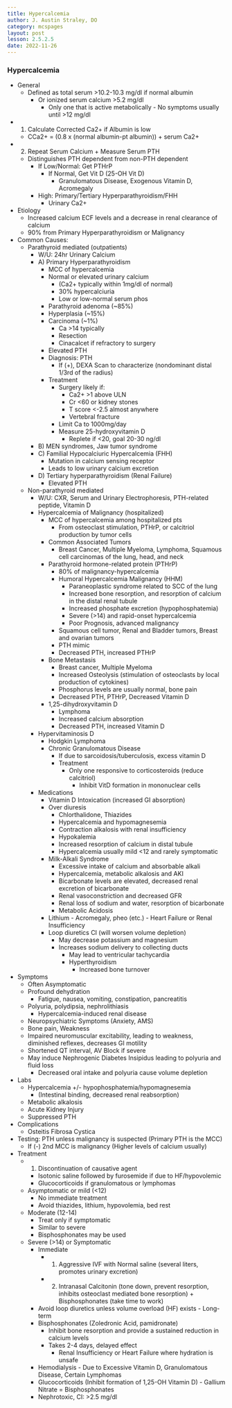 ```yaml
---
title: Hypercalcemia
author: J. Austin Straley, DO
category: mcspages
layout: post
lesson: 2.5.2.5
date: 2022-11-26
---
```


<html>
    <meta charset="UTF-8">
    <meta name="viewport" content="width=device-width, initial-scale=1">
    <link href="{{site.baseurl}}/assets/grid/bootstrap-grid.min.css" rel="stylesheet">
    <link href="{{site.baseurl}}/assets/grid/grid.css" rel="stylesheet">
    <link rel="stylesheet" href="{{site.baseurl}}/assets/gitbook/gitbook-plugin-fontsettings/website.css">
    <link rel="stylesheet" href="{{site.baseurl}}/assets/gitbook/gitbook-plugin-search-pro/search.css">
    <link rel="stylesheet" href="{{site.baseurl}}/assets/gitbook/gitbook-plugin-back-to-top-button/plugin.css">
    <link rel="stylesheet" href="{{site.baseurl}}/assets/gitbook/style.css">
    <link rel="stylesheet" href="{{site.baseurl}}/assets/gitbook/custom.css">
    <link rel="stylesheet" href="{{site.baseurl}}/assets/gitbook/rouge/{{ site.syntax_highlighter_style | default: 'colorful' }}.css">
    <meta name="HandheldFriendly" content="true"/>
    <meta name="viewport" content="width=device-width, initial-scale=1, user-scalable=no">
    <meta name="apple-mobile-web-app-capable" content="yes">
    <meta name="apple-mobile-web-app-status-bar-style" content="black">
    <link rel="apple-touch-icon-precomposed" sizes="152x152" href="{{site.baseurl}}/assets/gitbook/images/apple-touch-icon-precomposed-152.png">
    <link rel="shortcut icon" href="{{site.baseurl}}/{{site.favicon_path}}" type="image/x-icon">
    <style>
        .p {
            color: #B8B8B8;
        }
        .p1 {
            color
        }
    </style>
</html>

### Hypercalcemia
-	General
    -	Defined as total serum >10.2-10.3 mg/dl if normal albumin
        -	Or ionized serum calcium >5.2 mg/dl 
            -	Only one that is active metabolically
                    -	No symptoms usually until >12 mg/dl
-	1) Calculate Corrected Ca2+ if Albumin is low
    -	CCa2+ = (0.8 x (normal albumin-pt albumin)) + serum Ca2+
-	2) Repeat Serum Calcium + Measure Serum PTH
    -	Distinguishes PTH dependent from non-PTH dependent
        -	If Low/Normal: Get PTHrP
            -	If Normal, Get Vit D (25-OH Vit D)
                -	Granulomatous Disease, Exogenous Vitamin D, Acromegaly
        -	High: Primary/Tertiary Hyperparathyroidism/FHH
            -	Urinary Ca2+
-	Etiology
    -	Increased calcium ECF levels and a decrease in renal clearance of calcium
    -	90% from Primary Hyperparathyroidism or Malignancy
-	Common Causes:
    -	Parathyroid mediated (outpatients)
        -	W/U: 24hr Urinary Calcium
        -	A) Primary Hyperparathyroidism
            -	MCC of hypercalcemia
            -	Normal or elevated urinary calcium
                -	(Ca2+ typically within 1mg/dl of normal)
                -	30% hypercalciuria
                -	Low or low-normal serum phos
            -	Parathyroid adenoma (~85%)
            -	Hyperplasia (~15%)
            -	Carcinoma (~1%)
                -	Ca >14 typically
                -	Resection
                -	Cinacalcet if refractory to surgery 
            -	Elevated PTH
            -	Diagnosis: PTH
                -	If (+), DEXA Scan to characterize (nondominant distal 1/3rd of the radius)
            -	Treatment
                -	Surgery likely if:
                    -	Ca2+ >1 above ULN
                    -	Cr <60 or kidney stones
                    -	T score <-2.5 almost anywhere
                    -	Vertebral fracture
                -	Limit Ca to 1000mg/day
                -	Measure 25-hydroxyvitamin D
                    -	Replete if <20, goal 20-30 ng/dl
        -	B) MEN syndromes, Jaw tumor syndrome
        -	C) Familial Hypocalciuric Hypercalcemia (FHH)
            -	Mutation in calcium sensing receptor
            -	Leads to low urinary calcium excretion
        -	D) Tertiary hyperparathyroidism (Renal Failure)
            -	Elevated PTH
    -	Non-parathyroid mediated
        -	W/U: CXR, Serum and Urinary Electrophoresis, PTH-related peptide, Vitamin D
        -	Hypercalcemia of Malignancy (hospitalized)
            -	MCC of hypercalcemia among hospitalized pts
                -	From osteoclast stimulation, PTHrP, or calcitriol production by tumor cells
            -	Common Associated Tumors
                -	Breast Cancer, Multiple Myeloma, Lymphoma, Squamous cell carcinomas of the lung, head, and neck
            -	Parathyroid hormone-related protein (PTHrP)
                -	80% of malignancy-hypercalcemia
                -	Humoral Hypercalcemia Malignancy (HHM)
                    -	Paraneoplastic syndrome related to SCC of the lung
                    -	Increased bone resorption, and resorption of calcium in the distal renal tubule
                    -	Increased phosphate excretion (hypophosphatemia)
                    -	Severe (>14) and rapid-onset hypercalcemia
                    -	Poor Prognosis, advanced malignancy
                -	Squamous cell tumor, Renal and Bladder tumors, Breast and ovarian tumors
                -	PTH mimic
                -	Decreased PTH, increased PTHrP
            -	Bone Metastasis
                -	Breast cancer, Multiple Myeloma
                -	Increased Osteolysis (stimulation of osteoclasts by local production of cytokines)
                -	Phosphorus levels are usually normal, bone pain
                -	Decreased PTH, PTHrP, Decreased Vitamin D
            -	1,25-dihydroxyvitamin D
                -	Lymphoma
                -	Increased calcium absorption
                -	Decreased PTH, increased Vitamin D
        -	Hypervitaminosis D
            -	Hodgkin Lymphoma
            -	Chronic Granulomatous Disease
                -	If due to sarcoidosis/tuberculosis, excess vitamin D
                -	Treatment
                    -	Only one responsive to corticosteroids (reduce calcitriol)
                        -	Inhibit VitD formation in mononuclear cells
        -	Medications
            -	Vitamin D Intoxication (increased GI absorption)
            -	Over diuresis
                -	Chlorthalidone, Thiazides
                -	Hypercalcemia and hypomagnesemia
                -	Contraction alkalosis with renal insufficiency
                -	Hypokalemia
                -	Increased resorption of calcium in distal tubule
                -	Hypercalcemia usually mild <12 and rarely symptomatic
            -	Milk-Alkali Syndrome
                -	Excessive intake of calcium and absorbable alkali
                -	Hypercalcemia, metabolic alkalosis and AKI
                -	Bicarbonate levels are elevated, decreased renal excretion of bicarbonate
                -	Renal vasoconstriction and decreased GFR
                -	Renal loss of sodium and water, resorption of bicarbonate
                -	Metabolic Acidosis
            -	Lithium
                    -	Acromegaly, pheo (etc.)
                    -	Heart Failure or Renal Insufficiency
            -	Loop diuretics CI (will worsen volume depletion)
                -	May decrease potassium and magnesium
                -	Increases sodium delivery to collecting ducts
                    -	May lead to ventricular tachycardia
                    -	Hyperthyroidism
                        -	Increased bone turnover
-	Symptoms
    -	Often Asymptomatic
    -	Profound dehydration
        -	Fatigue, nausea, vomiting, constipation, pancreatitis
    -	Polyuria, polydipsia, nephrolithiasis
        -	Hypercalcemia-induced renal disease
    -	Neuropsychiatric Symptoms (Anxiety, AMS)
    -	Bone pain, Weakness
    -	Impaired neuromuscular excitability, leading to weakness, diminished reflexes, decreases GI motility
    -	Shortened QT interval, AV Block if severe
    -	May induce Nephrogenic Diabetes Insipidus leading to polyuria and fluid loss
        -	Decreased oral intake and polyuria cause volume depletion
-	Labs
    -	Hypercalcemia +/- hypophosphatemia/hypomagnesemia
        -	(Intestinal binding, decreased renal reabsorption)
    -	Metabolic alkalosis
    -	Acute Kidney Injury
    -	Suppressed PTH
-	Complications
    -	Osteitis Fibrosa Cystica
-	Testing: PTH unless malignancy is suspected (Primary PTH is the MCC)
    -	If (-) 2nd MCC is malignancy (Higher levels of calcium usually)
-	Treatment
    -	1) Discontinuation of causative agent
        -	Isotonic saline followed by furosemide if due to HF/hypovolemic
        -	Glucocorticoids if granulomatous or lymphomas
    -	Asymptomatic or mild (<12)
        -	No immediate treatment
        -	Avoid thiazides, lithium, hypovolemia, bed rest
    -	Moderate (12-14)
        -	Treat only if symptomatic
        -	Similar to severe
        -	Bisphosphonates may be used
    -	Severe (>14) or Symptomatic
        -	Immediate
            -	1) Aggressive IVF with Normal saline (several liters, promotes urinary excretion)
            -	2) Intranasal Calcitonin (tone down, prevent resorption, inhibits osteoclast mediated bone resorption) + Bisphosphonates (take time to work)
        -	Avoid loop diuretics unless volume overload (HF) exists
                -	Long-term
        -	Bisphosphonates (Zoledronic Acid, pamidronate)
            -	Inhibit bone resorption and provide a sustained reduction in calcium levels
            -	Takes 2-4 days, delayed effect
                -	Renal Insufficiency or Heart Failure where hydration is unsafe
        -	Hemodialysis
                -	Due to Excessive Vitamin D, Granulomatous Disease, Certain Lymphomas
        -	Glucocorticoids (Inhibit formation of 1,25-OH Vitamin D)
                -	Gallium Nitrate = Bisphosphonates
        -	Nephrotoxic, CI: >2.5 mg/dl
